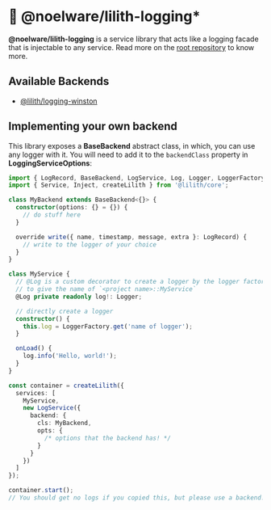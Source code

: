 # 🧵 @noelware/lilith-logging*

**@noelware/lilith-logging** is a service library that acts like a logging facade that is injectable to any service. Read more on the [root repository](https://github.com/Noelware/Lilith/blob/master/README.md) to know more.

## Available Backends

- [@lilith/logging-winston](../logging-winston)
<!-- - [@lilith/logging-pino](../logging-pino)
- [@lilith/logging-tslog](../logging-tslog) -->

## Implementing your own backend

This library exposes a **BaseBackend** abstract class, in which, you can use any logger with it. You will need to add it to the `backendClass` property in **LoggingServiceOptions**:

```ts
import { LogRecord, BaseBackend, LogService, Log, Logger, LoggerFactory } from '@lilith/logging';
import { Service, Inject, createLilith } from '@lilith/core';

class MyBackend extends BaseBackend<{}> {
  constructor(options: {} = {}) {
    // do stuff here
  }

  override write({ name, timestamp, message, extra }: LogRecord) {
    // write to the logger of your choice
  }
}

class MyService {
  // @Log is a custom decorator to create a logger by the logger factory
  // to give the name of `<project name>::MyService`
  @Log private readonly log!: Logger;

  // directly create a logger
  constructor() {
    this.log = LoggerFactory.get('name of logger');
  }

  onLoad() {
    log.info('Hello, world!');
  }
}

const container = createLilith({
  services: [
    MyService,
    new LogService({
      backend: {
        cls: MyBackend,
        opts: {
          /* options that the backend has! */
        }
      }
    })
  ]
});

container.start();
// You should get no logs if you copied this, but please use a backend!
```
